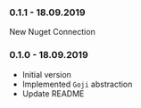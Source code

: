 ### 0.1.1 - 18.09.2019
New Nuget Connection
### 0.1.0 - 18.09.2019
* Initial version
* Implemented `Goji` abstraction
* Update README